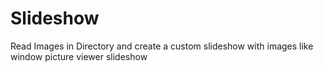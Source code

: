 # Slideshow
Read Images in Directory and create a custom slideshow with images like window picture viewer slideshow
